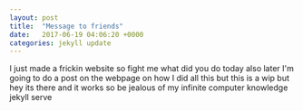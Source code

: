 ```yaml
---
layout: post
title:  "Message to friends"
date:   2017-06-19 04:06:20 +0000
categories: jekyll update
---
```


I just made a frickin website so fight me what did you do today also later I'm going to do a post on the webpage on how I did all this but  this is a wip but hey its there and it works so be jealous of my infinite computer knowledge
jekyll serve

